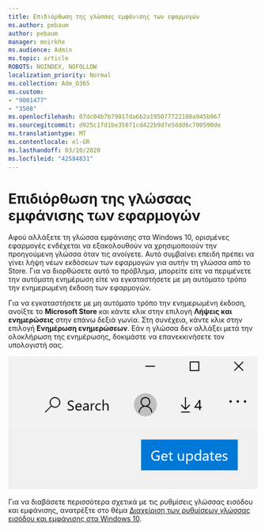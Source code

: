 ```yaml
---
title: Επιδιόρθωση της γλώσσας εμφάνισης των εφαρμογών
ms.author: pebaum
author: pebaum
manager: mnirkhe
ms.audience: Admin
ms.topic: article
ROBOTS: NOINDEX, NOFOLLOW
localization_priority: Normal
ms.collection: Adm_O365
ms.custom:
- "9001477"
- "3508"
ms.openlocfilehash: 07dc04b7b79017da6b2a195077722108a945b967
ms.sourcegitcommit: d925c1fd1be35071cd422b9d7e5ddd6c700590de
ms.translationtype: MT
ms.contentlocale: el-GR
ms.lasthandoff: 03/10/2020
ms.locfileid: "42584831"
---
```

# <a name="fix-the-display-language-of-apps"></a>Επιδιόρθωση της γλώσσας εμφάνισης των εφαρμογών

Αφού αλλάξετε τη γλώσσα εμφάνισης στα Windows 10, ορισμένες εφαρμογές ενδέχεται να εξακολουθούν να χρησιμοποιούν την προηγούμενη γλώσσα όταν τις ανοίγετε. Αυτό συμβαίνει επειδή πρέπει να γίνει λήψη νέων εκδόσεων των εφαρμογών για αυτήν τη γλώσσα από το Store. Για να διορθώσετε αυτό το πρόβλημα, μπορείτε είτε να περιμένετε την αυτόματη ενημέρωση είτε να εγκαταστήσετε με μη αυτόματο τρόπο την ενημερωμένη έκδοση των εφαρμογών.

Για να εγκαταστήσετε με μη αυτόματο τρόπο την ενημερωμένη έκδοση, ανοίξτε το **Microsoft Store** και κάντε κλικ στην επιλογή **Λήψεις και ενημερώσεις** στην επάνω δεξιά γωνία. Στη συνέχεια, κάντε κλικ στην επιλογή **Ενημέρωση ενημερώσεων**. Εάν η γλώσσα δεν αλλάξει μετά την ολοκλήρωση της ενημέρωσης, δοκιμάστε να επανεκκινήσετε τον υπολογιστή σας.

![Λάβετε ενημερώσεις.](media/get-updates.png)

Για να διαβάσετε περισσότερα σχετικά με τις ρυθμίσεις γλώσσας εισόδου και εμφάνισης, ανατρέξτε στο θέμα [Διαχείριση των ρυθμίσεων γλώσσας εισόδου και εμφάνισης στα Windows 10](https://support.microsoft.com/help/4027670/windows-10-add-and-switch-input-and-display-language-preferences).
